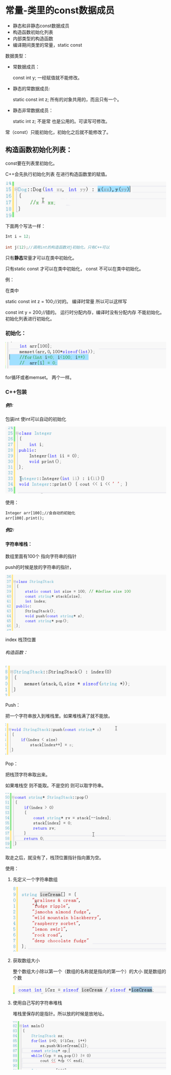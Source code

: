 # 常量-类里的const数据成员

- 静态和非静态const数据成员
- 构造函数初始化列表
- 内部类型的构造函数
- 编译期间类里的常量，static const



数据类型：

- 常数据成员：

  const int y;	一经赋值就不能修改。

- 静态的常数据成员: 

  static const int z;	所有的对象共用的，而且只有一个。

- 静态非常数据成员：

  static int z;	不是常 也是公用的。可读写可修改。

常（const）只能初始化，初始化之后就不能修改了。



## 构造函数初始化列表：

const要在列表里初始化。



C++会先执行初始化列表 在进行构造函数里的赋值。

![image-20190520163556680](assets/image-20190520163556680.png)



下面两个写法一样：

```c++
Int i = 12;

int j(12);//调用int的构造函数对j初始化。只有C++可以
```



只有**静态**常量才可以在类中初始化。

只有static const 才可以在类中初始化， const 不可以在类中初始化。

例：

在类中

static const int z = 100;//对的。 编译时常量 所以可以这样写

const int y = 200;//错的。	运行时分配内存，编译时没有分配内存 不能初始化。初始化列表进行初始化。





### 初始化：

![image-20190520164936650](assets/image-20190520164936650.png)

for循环或者memset。 两个一样。

### C++包装 

##### 例1:

包装int 使int可以自动的初始化

![image-20190520165204283](assets/image-20190520165204283.png)

使用：

```
Integer arr[100];//会自动的初始化
arr[100].print();
```

##### 例2:

#### 字符串堆栈：

数组里面有100个 指向字符串的指针

push的时候是放的字符串的指针，

![image-20190520165934961](assets/image-20190520165934961.png)

index 栈顶位置

###### 构造函数：

![image-20190520170043631](assets/image-20190520170043631.png)

Push：

把一个字符串放入到堆栈里。如果堆栈满了就不能放。

![image-20190520170137537](assets/image-20190520170137537.png)

Pop：

把栈顶字符串取出来。

如果堆栈空 则不能取。不是空的 则可以取字符串。

![image-20190520171339796](assets/image-20190520171339796.png)



取走之后，就没有了，栈顶位置指针指向置为空。



使用：

1. 先定义一个字符串数组

   ![image-20190520170900885](assets/image-20190520170900885.png)

2. 获取数组大小

   整个数组大小除以第一个（数组的名称就是指向的第一个）的大小 就是数组的个数

   ![image-20190520170950759](assets/image-20190520170950759.png)



3. 使用自己写的字符串堆栈

   堆栈里保存的是指针。所以放的时候是放地址。

   ![image-20190520171301060](assets/image-20190520171301060.png)